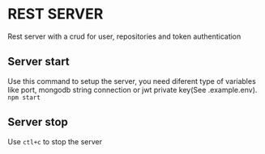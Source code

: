 # REST SERVER

Rest server with a crud for user, repositories and token authentication

## Server start

Use this command to setup the server, you need diferent type of variables like port, mongodb string connection or jwt private key(See .example.env).
`npm start`

## Server stop

Use `ctl+c` to stop the server
